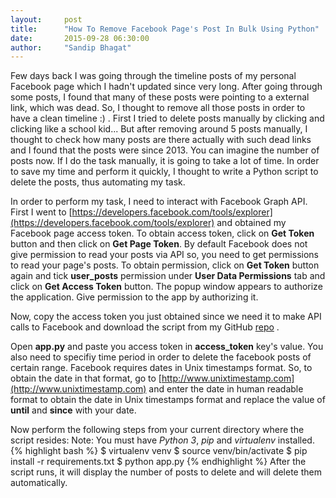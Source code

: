 ```yaml
---
layout:     post
title:      "How To Remove Facebook Page's Post In Bulk Using Python"
date:       2015-09-28 06:30:00
author:     "Sandip Bhagat"
---
```

Few days back I was going through the timeline posts of my personal Facebook page which I hadn't updated since very long. After going through some posts, I found that many of these posts were pointing to a external link, which was dead. So, I thought to remove all those posts in order to have a clean timeline :) . First I tried to delete posts manually by clicking and clicking like a school kid... But after removing around 5 posts manually, I thought to check how many posts are there actually with such dead links and I found that the posts were since 2013. You can imagine the number of posts now. If I do the task manually, it is going to take a lot of time. In order to save my time and perform it quickly, I thought to write a Python script to delete the posts, thus automating my task.

In order to perform my task, I need to interact with Facebook Graph API. First I went to [https://developers.facebook.com/tools/explorer](https://developers.facebook.com/tools/explorer) and obtained my Facebook page access token. To obtain access token, click on **Get Token** button and then click on **Get Page Token**. By default Facebook does not give permission to read your posts via API so, you need to get permissions to read your page's posts. To obtain permission, click on **Get Token** button again and tick **user_posts** permission under **User Data Permissions** tab and click on **Get Access Token** button. The popup window appears to authorize the application. Give permission to the app by authorizing it.

Now, copy the access token you just obtained since we need it to make API calls to Facebook and download the script from my GitHub [repo](https://github.com/sandipbgt/fb-post-bulk-delete) .

Open **app.py** and paste you access token in **access_token** key's value. You also need to specifiy time period in order to delete the facebook posts of certain range. Facebook requires dates in Unix timestamps format. So, to obtain the date in that format, go to [http://www.unixtimestamp.com](http://www.unixtimestamp.com) and enter the date in human readable format to obtain the date in Unix timestamps format and replace the value of **until** and **since** with your date.

Now perform the following steps from your current directory where the script resides:
Note: You must have *Python 3*, *pip* and *virtualenv* installed.
{% highlight bash %}
$ virtualenv venv
$ source venv/bin/activate
$ pip install -r requirements.txt
$ python app.py
{% endhighlight %}
After the script runs, it will display the number of posts to delete and will delete them automatically.